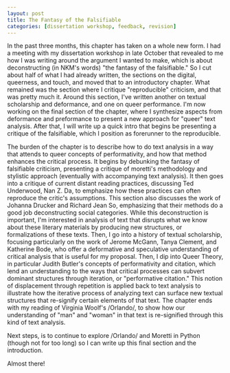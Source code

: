 ```yaml
---
layout: post
title: The Fantasy of the Falsifiable
categories: [dissertation workshop, feedback, revision]
--- 
```


In the past three months, this chapter has taken on a whole new
form. I had a meeting with my dissertation workshop in late October
that revealed to me how I was writing around the argument I wanted to
make, which is about deconstructing (in NKM's words) "the fantasy of
the falsifiable." So I cut about half of what I had already written,
the sections on the digital, queerness, and touch, and moved that to
an introductory chapter. What remained was the section where I
critique "reproducible" criticism, and that was pretty much it. Around
this section, I've written another on textual scholarship and
deformance, and one on queer performance. I'm now working on the final
section of the chapter, where I synthesize aspects from deformance and
preformance to present a new approach for "queer" text analysis. After
that, I will write up a quick intro that begins be presenting a
critique of the falsifiable, which I position as forerunner to the
reproducible. 

The burden of the chapter is to describe how to do text analysis in a
way that attends to queer concepts of performativity, and how that
method enhances the critical process. It begins by debunking the
fantasy of falsifiable criticism, presenting a critique of moretti's
methodology and stylistic approach (eventually with accompanying text
analysis). It then goes into a critique of current distant reading
practices, discussing Ted Underwood, Nan Z. Da, to emphasize how these
practices can often reproduce the critic's assumptions. This section
also discusses the work of Johanna Drucker and Richard Jean So,
emphasizing that their methods do a good job deconstructing social
categories. While this deconstruction is important, I'm interested in
analysis of text that disrupts what we know about these literary
materials by producing new structures, or formalizations of these
texts. Then, I go into a history of textual scholarship, focusing
particularly on the work of Jerome McGann, Tanya Clement, and
Katherine Bode, who offer a deformative and speculative understanding
of critical analysis that is useful for my proposal. Then, I dip into
Queer Theory, in particular Judith Butler's concepts of performativity
and citation, which lend an understanding to the ways that critical
processes can subvert dominant structures through iteration, or
"performative citation." This notion of displacement through
repetition is applied back to text analysis to illustrate how the
iterative process of analyzing text can surface new textual structures
that re-signify certain elements of that text. The chapter ends with
my reading of Virginia Woolf's /Orlando/, to show how our
understanding of "man" and "woman" in that text is re-signified
through this kind of text analysis. 

Next steps, is to continue to explore /Orlando/ and Moretti in Python
(though not for too long) so I can write up this final section and the
introduction. 

Almost there!
